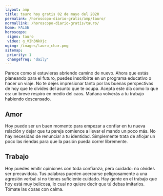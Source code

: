 ```yaml
---
layout: amp
title: tauro hoy gratis 02 de mayo del 2020 
permalink: /horoscopo-diario-gratis/amp/tauro/
normallink: /horoscopo-diario-gratis/tauro/
home: FALSE
horoscopo:
 signo: tauro
 video: g_VIh3NkXjc
ogimg: /images/tauro_char.png
sitemap:
 priority: 1
 changefreq: 'daily'
---
```



Parece como si estuvieras abriendo camino de nuevo. Ahora que estás planeando para el futuro, puedes inscribirte en un programa educativo o hacer un viaje. No te dejes impresionar tanto por las buenas perspectivas de hoy que te olvides del asunto que te ocupa. Acepta este día como lo que es: un breve respiro en medio del caos. Mañana volverás a tu trabajo habiendo descansado.

## Amor

Hoy puede ser un buen momento para empezar a confiar en tu nueva relación y dejar que tu pareja comience a llevar el mando un poco más. No hay necesidad de renunciar a tu identidad. Simplemente trata de aflojar un poco las riendas para que la pasión pueda correr libremente.

## Trabajo

Hoy puedes emitir opiniones con toda confianza, pero cuidado: no olvides ser precavido/a. Tus palabras pueden acercarse peligrosamente a una agresión verbal si no tienes suficiente cuidado. Hay gente en el trabajo que hoy está muy belicosa, lo cual no quiere decir que tú debas imitarlos. Tómate las cosas con calma.
